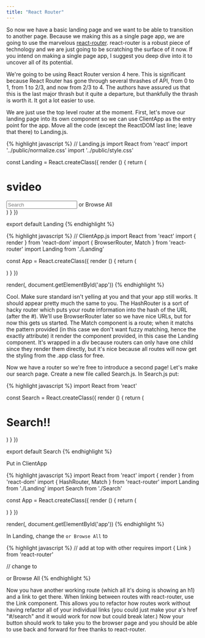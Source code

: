 ```yaml
---
title: "React Router"
---
```


So now we have a basic landing page and we want to be able to transition to another page. Because we making this as a single page app, we are going to use the marvelous [react-router][react-router]. react-router is a robust piece of technology and we are just going to be scratching the surface of it now. If you intend on making a single page app, I suggest you deep dive into it to uncover all of its potential.

We're going to be using React Router version 4 here. This is significant because React Router has gone through several thrashes of API, from 0 to 1, from 1 to 2/3, and now from 2/3 to 4. The authors have assured us that this is the last major thrash but it quite a departure, but thankfully the thrash is worth it. It got a lot easier to use.

We are just use the top level router at the moment. First, let's move our landing page into its own component so we can use ClientApp as the entry point for the app. Move all the code (except the ReactDOM last line; leave that there) to Landing.js.

{% highlight javascript %}
// Landing.js
import React from 'react'
import '../public/normalize.css'
import '../public/style.css'

const Landing = React.createClass({
  render () {
    return (
      <div className='landing'>
        <h1>svideo</h1>
        <input type='text' placeholder='Search' />
        <a>or Browse All</a>
      </div>
    )
  }
})

export default Landing
{% endhighlight %}

{% highlight javascript %}
// ClientApp.js
import React from 'react'
import { render } from 'react-dom'
import { BrowserRouter, Match } from 'react-router'
import Landing from './Landing'

const App = React.createClass({
  render () {
    return (
      <HashRouter>
        <div className='app'>
          <Match exactly pattern='/' component={Landing} />
        </div>
      </HashRouter>
    )
  }
})

render(<App />, document.getElementById('app'))
{% endhighlight %}

Cool. Make sure standard isn't yelling at you and that your app still works. It should appear pretty much the same to you. The HashRouter is a sort of hacky router which puts your route information into the hash of the URL (after the #). We'll use BrowserRouter later so we have nice URLs, but for now this gets us started. The Match component is a route; when it matchs the pattern provided (in this case we don't want fuzzy matching, hence the exactly attribute) it render the component provided, in this case the Landing component. It's wrapped in a div because routers can only have one child since they render them directly, but it's nice because all routes will now get the styling from the .app class for free.

Now we have a router so we're free to introduce a second page! Let's make our search page. Create a new file called Search.js. In Search.js put:

{% highlight javascript %}
import React from 'react'

const Search = React.createClass({
  render () {
    return (
      <h1>Search!!</h1>
    )
  }
})

export default Search
{% endhighlight %}

Put in ClientApp

{% highlight javascript %}
import React from 'react'
import { render } from 'react-dom'
import { HashRouter, Match } from 'react-router'
import Landing from './Landing'
import Search from './Search'

const App = React.createClass({
  render () {
    return (
        <HashRouter>
          <div className='app'>
            <Match exactly pattern='/' component={Landing} />
            <Match pattern='/search' component={Search} />
          </div>
        </HashRouter>
    )
  }
})

render(<App />, document.getElementById('app'))
{% endhighlight %}

In Landing, change the <code><a>or Browse All</a></code> to

{% highlight javascript %}
// add at top with other requires
import { Link } from 'react-router'

// change <a> to
<Link to='/search' className='browse-all'>or Browse All</Link>
{% endhighlight %}

Now you have another working route (which all it's doing is showing an h1) and a link to get there. When linking between routes with react-router, use the Link component. This allows you to refactor how routes work without having refactor all of your individual links (you could just make your a's href "#/search" and it would work for now but could break later.) Now your button should work to take you to the browser page and you should be able to use back and forward for free thanks to react-router.

[react-router]: https://react-router.now.sh
[destructuring]: http://www.2ality.com/2015/01/es6-destructuring.html#destructuring